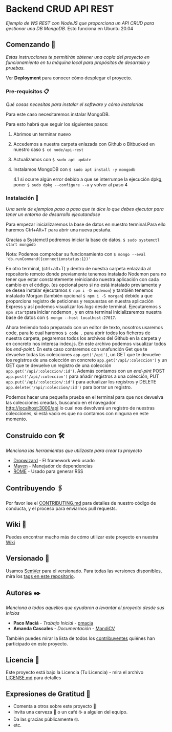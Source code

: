 # Backend CRUD API REST

_Ejemplo de WS REST con NodeJS que proporciona un API CRUD para gestionar una DB MongoDB._
Esto funciona en Ubuntu 20.04

## Comenzando 🚀

_Estas instrucciones te permitirán obtener una copia del proyecto en funcionamiento en tu máquina local para propósitos de desarrollo y pruebas._

Ver **Deployment** para conocer cómo desplegar el proyecto.

### Pre-requisitos 📋

_Qué cosas necesitas para instalar el software y cómo instalarlas_

Para este caso necesitaremos instalar MongoDB.

Para esto habrá que seguir los siguientes pasos:

1. Abrimos un terminar nuevo

2. Accedemos a nuestra carpeta enlazada con Github o Bitbucked en nuestro caso `$ cd node/api-rest` 

3. Actualizamos con `$ sudo apt update`

4. Instalamos MongoDB con `$ sudo apt install -y mongodb`

	4.1  si ocurre algún error debido a que se interrumpe la ejecución dpkg, poner `$ sudo dpkg --configure --a` y volver al paso 4
	
### Instalación 🔧

_Una serie de ejemplos paso a paso que te dice lo que debes ejecutar para tener un entorno de desarrollo ejecutandose_

Para empezar inicializaremos la base de datos en nuestro terminal.Para ello haremos Ctrl+Alt+T para abrir una nueva pestaña.

Gracias a Systemctl podremos iniciar la base de datos. `$ sudo systemctl start mongodb`

Nota: Podemos comprobar su funcionamiento con `$ mongo --eval 'db.runCommand({connectionstatus:1})'`

En otro terminal, (ctrl+alt+T) y dentro de nuestra carpeta enlazada al repositorio remoto donde previamente tenemos instalado Nodemon para no tener que estar constantemente
reiniciando nuestra aplicación con cada cambio en el código. (es opcional pero si no está instalado previamente y se desea instalar ejecutamos `$ npm i -D nodemon`) y también tenemos instalado Morgan
(también opcional `$ npm i -S morgan`) debido a que proporciona registro de peticiones y respuestas en nuestra aplicación Express y así podemos visualizar los _logs_ desde terminal. Ejecutaremos
`$ npm start`para iniciar nodemon , y en otra terminal inicializaremos nuestra base de datos con `$ mongo --host localhost:27017`.

Ahora teniendo todo preparado con un editor de texto, nosotros usaremos code, para lo cual haremos `$ code .` para abrir todos los ficheros de nuestra carpeta, pegaremos todos los archivos del Github en la carpeta y en concreto nos interesa index.js. En este archivo podemos visualizar todos los _end-point_. En este caso contaremos con unafunción Get que te devuelve todas las colecciones `app.get('/api')`, un GET que te devuelve los registros de una colección en concreto `app.get('/api/:coleccion')` y un GET que te devuelve un registro de una colección `app.get('/api/:coleccion/:id')`.
Además contamos con un _end-pint_ POST `app.post('/api/:coleccion')` para añadir registros a una colección, PUT `app.put('/api/:coleccion/:id')` para actualizar los registros y DELETE `app.delete('/api/:coleccion/:id')` para borrar un registro.

Podemos hacer una pequeña prueba en el terminal para que nos devuelva las colecciones creadas, buscando en el navegador <http://localhost:3000/api> lo cual nos devolverá un registro de nuestras colecciones, si está vacio es que no contamos con ninguna en este momento.


## Construido con 🛠️

_Menciona las herramientas que utilizaste para crear tu proyecto_

* [Dropwizard](http://www.dropwizard.io/1.0.2/docs/) - El framework web usado
* [Maven](https://maven.apache.org/) - Manejador de dependencias
* [ROME](https://rometools.github.io/rome/) - Usado para generar RSS

## Contribuyendo 🖇️

Por favor lee el [CONTRIBUTING.md](https://gist.github.com/MandiCV/SD) para detalles de nuestro código de conducta, y el proceso para enviarnos pull requests.

## Wiki 📖

Puedes encontrar mucho más de cómo utilizar este proyecto en nuestra [Wiki](https://github.com/MandiCV/SD/wiki)

## Versionado 📌

Usamos [SemVer](http://semver.org/) para el versionado. Para todas las versiones disponibles, mira los [tags en este repositorio](https://github.com/MandiCV/SD/tags).

## Autores ✒️

_Menciona a todos aquellos que ayudaron a levantar el proyecto desde sus inicios_

* **Paco Maciá** - *Trabajo Inicial* - [pmacia](https://github.com/pmacia)
* **Amanda Cascales** - *Documentación* - [MandiCV](https://github.com/MandiCV)

También puedes mirar la lista de todos los [contribuyentes](https://github.com/your/project/contributors) quiénes han participado en este proyecto. 

## Licencia 📄

Este proyecto está bajo la Licencia (Tu Licencia) - mira el archivo [LICENSE.md](LICENSE.md) para detalles

## Expresiones de Gratitud 🎁

* Comenta a otros sobre este proyecto 📢
* Invita una cerveza 🍺 o un café ☕ a alguien del equipo. 
* Da las gracias públicamente 🤓.
* etc.







